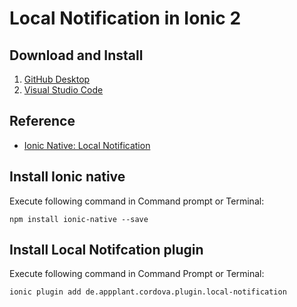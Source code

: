 # Local Notification in Ionic 2

## Download and Install

1. [GitHub Desktop](https://desktop.github.com)
2. [Visual Studio Code](https://code.visualstudio.com/)

## Reference 

* [Ionic Native: Local Notification](http://ionicframework.com/docs/v2/native/local-notifications/)

## Install Ionic native

Execute following command in Command prompt or Terminal:

```
npm install ionic-native --save
```

## Install Local Notifcation plugin 

Execute following command in Command Prompt or Terminal:

```
ionic plugin add de.appplant.cordova.plugin.local-notification
```
